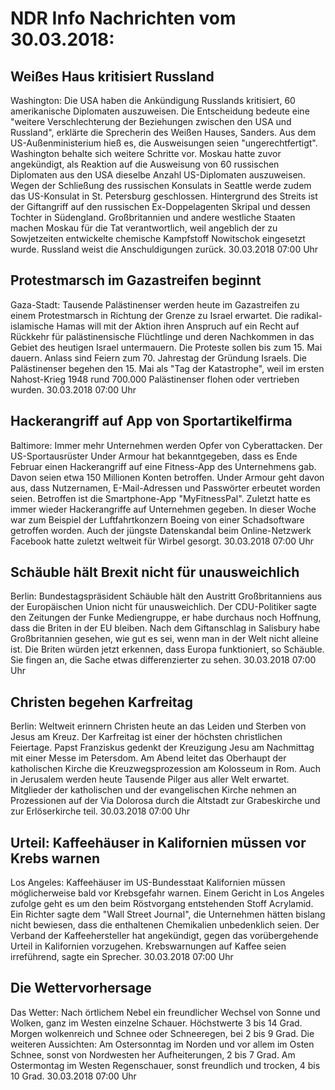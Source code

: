 # NDR Info Nachrichten vom 30.03.2018:


## Weißes Haus kritisiert Russland
Washington: Die USA haben die Ankündigung Russlands kritisiert, 60 amerikanische Diplomaten auszuweisen. Die Entscheidung bedeute eine "weitere Verschlechterung der Beziehungen zwischen den USA und Russland", erklärte die Sprecherin des Weißen Hauses, Sanders. Aus dem US-Außenministerium hieß es, die Ausweisungen seien "ungerechtfertigt". Washington behalte sich weitere Schritte vor. Moskau hatte zuvor angekündigt, als Reaktion auf die Ausweisung von 60 russischen Diplomaten aus den USA dieselbe Anzahl US-Diplomaten auszuweisen. Wegen der Schließung des russischen Konsulats in Seattle werde zudem das US-Konsulat in St. Petersburg geschlossen. Hintergrund des Streits ist der Giftangriff auf den russischen Ex-Doppelagenten Skripal und dessen Tochter in Südengland. Großbritannien und andere westliche Staaten machen Moskau für die Tat verantwortlich, weil angeblich der zu Sowjetzeiten entwickelte chemische Kampfstoff Nowitschok eingesetzt wurde. Russland weist die Anschuldigungen zurück. 30.03.2018 07:00 Uhr 

## Protestmarsch im Gazastreifen beginnt
Gaza-Stadt: Tausende Palästinenser werden heute im Gazastreifen zu einem Protestmarsch in Richtung der Grenze zu Israel erwartet. Die radikal-islamische Hamas will mit der Aktion ihren Anspruch auf ein Recht auf Rückkehr für palästinensische Flüchtlinge und deren Nachkommen in das Gebiet des heutigen Israel untermauern. Die Proteste sollen bis zum 15. Mai dauern. Anlass sind Feiern zum 70. Jahrestag der Gründung Israels. Die Palästinenser begehen den 15. Mai als "Tag der  Katastrophe", weil im ersten Nahost-Krieg 1948 rund 700.000 Palästinenser flohen oder vertrieben wurden. 30.03.2018 07:00 Uhr 

## Hackerangriff auf App von Sportartikelfirma
Baltimore: Immer mehr Unternehmen werden Opfer von Cyberattacken. Der US-Sportausrüster Under Armour hat bekanntgegeben, dass es Ende Februar einen Hackerangriff auf eine Fitness-App des Unternehmens gab. Davon seien etwa 150 Millionen Konten betroffen. Under Armour geht davon aus, dass Nutzernamen, E-Mail-Adressen und Passwörter erbeutet worden seien. Betroffen ist die Smartphone-App "MyFitnessPal". Zuletzt hatte es immer wieder Hackerangriffe auf Unternehmen gegeben. In dieser Woche war zum Beispiel der Luftfahrtkonzern Boeing von einer Schadsoftware getroffen worden. Auch der jüngste Datenskandal beim Online-Netzwerk Facebook hatte zuletzt weltweit für Wirbel gesorgt. 30.03.2018 07:00 Uhr 

## Schäuble hält Brexit nicht für unausweichlich
Berlin: Bundestagspräsident Schäuble hält den Austritt Großbritanniens aus der Europäischen Union nicht für unausweichlich. Der CDU-Politiker sagte den Zeitungen der Funke Mediengruppe, er habe durchaus noch Hoffnung, dass die Briten in der EU bleiben. Nach dem Giftanschlag in Salisbury habe Großbritannien gesehen, wie gut es sei, wenn man in der Welt nicht alleine ist. Die Briten würden jetzt erkennen, dass Europa funktioniert, so Schäuble. Sie fingen an, die Sache etwas differenzierter zu sehen. 30.03.2018 07:00 Uhr 

## Christen begehen Karfreitag
Berlin: Weltweit erinnern Christen heute an das Leiden und Sterben von Jesus am Kreuz. Der Karfreitag ist einer der höchsten christlichen Feiertage. Papst Franziskus gedenkt der Kreuzigung Jesu am Nachmittag mit einer Messe im Petersdom. Am Abend leitet das Oberhaupt der katholischen Kirche die Kreuzwegsprozession am Kolosseum in Rom. Auch in Jerusalem werden heute Tausende Pilger aus aller Welt erwartet. Mitglieder der katholischen und der evangelischen Kirche nehmen an Prozessionen auf der Via Dolorosa durch die Altstadt zur Grabeskirche und zur Erlöserkirche teil. 30.03.2018 07:00 Uhr 

## Urteil: Kaffeehäuser in Kalifornien müssen vor Krebs warnen
Los Angeles:	Kaffeehäuser im US-Bundesstaat Kalifornien müssen möglicherweise bald vor Krebsgefahr warnen. Einem Gericht in Los Angeles zufolge geht es um den beim Röstvorgang entstehenden Stoff Acrylamid. Ein Richter sagte dem "Wall Street Journal", die Unternehmen hätten bislang nicht bewiesen, dass die enthaltenen Chemikalien unbedenklich seien. Der Verband der Kaffeehersteller hat angekündigt, gegen das vorübergehende Urteil in Kalifornien vorzugehen. Krebswarnungen auf Kaffee seien irreführend, sagte ein Sprecher. 30.03.2018 07:00 Uhr 

## Die Wettervorhersage
Das Wetter: Nach örtlichem Nebel ein freundlicher Wechsel von Sonne und Wolken, ganz im Westen einzelne Schauer. Höchstwerte 3 bis 14 Grad. Morgen wolkenreich und Schnee oder Schneeregen, bei 2 bis 9 Grad. Die weiteren Aussichten: Am Ostersonntag im Norden und vor allem im Osten Schnee, sonst von Nordwesten her Aufheiterungen, 2 bis 7 Grad. Am Ostermontag im Westen Regenschauer, sonst freundlich und trocken, 4 bis 10 Grad. 30.03.2018 07:00 Uhr 
